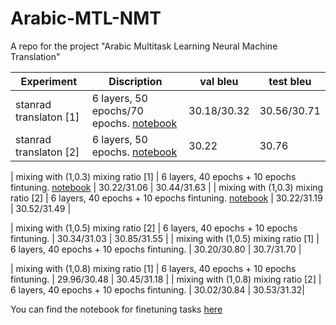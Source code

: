 # Arabic-MTL-NMT
A repo for the project "Arabic Multitask Learning Neural Machine Translation"

|      Experiment          |           Discription           |   val bleu    |    test bleu    |
|    -------------         |     -----------------------     |  ------------ | ------------    |
| stanrad translaton [1]   |      6 layers, 50 epochs/70 epochs. [notebook](https://bit.ly/3wxSeRd)        |     30.18/30.32       |   30.56/30.71       |
| stanrad translaton [2]   |      6 layers, 50 epochs. [notebook](https://bit.ly/3wtO7Wo)        |     30.22       |   30.76       |

| mixing with (1,0.3) mixing ratio [1] | 6 layers, 40 epochs + 10 epochs fintuning. [notebook](https://bit.ly/3hzsUGh)   |   30.22/31.06  |   30.44/31.63  |
| mixing with (1,0.3) mixing ratio [2] | 6 layers, 40 epochs + 10 epochs fintuning. [notebook](https://bit.ly/3r44O9D)   |   30.22/31.19  |   30.52/31.49  |

| mixing with (1,0.5) mixing ratio [2]       |     6 layers, 40 epochs + 10 epochs fintuning. |     30.34/31.03 |   30.85/31.55      |
| mixing with (1,0.5) mixing ratio [1] | 6 layers, 40 epochs + 10 epochs fintuning.          |     30.20/30.80     |   30.7/31.70     |

| mixing with (1,0.8) mixing ratio [1]       |     6 layers, 40 epochs + 10 epochs fintuning.           |     29.96/30.48       |   30.45/31.18       |
| mixing with (1,0.8) mixing ratio [2]     |     6 layers, 40 epochs + 10 epochs fintuning.      |     30.02/30.84 |   30.53/31.32|


You can find the notebook for finetuning tasks [here](4/1AX4XfWgPOUr0aO5srLilpLs3Iy7maHTSQZXffUTEt-sRsd2BJuo_cPAAnCY) 




